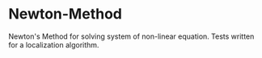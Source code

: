 # Newton-Method
Newton's Method for solving system of non-linear equation. Tests written for a localization algorithm. 
